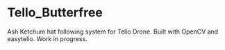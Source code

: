 # Tello_Butterfree
Ash Ketchum hat following system for Tello Drone. Built with OpenCV and easytello. Work in progress. 
